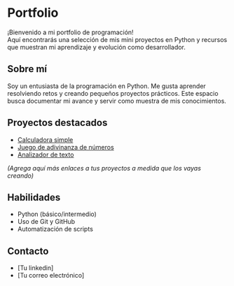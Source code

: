 # Portfolio

¡Bienvenido a mi portfolio de programación!  
Aquí encontrarás una selección de mis mini proyectos en Python y recursos que muestran mi aprendizaje y evolución como desarrollador.

## Sobre mí

Soy un entusiasta de la programación en Python. Me gusta aprender resolviendo retos y creando pequeños proyectos prácticos. Este espacio busca documentar mi avance y servir como muestra de mis conocimientos.

## Proyectos destacados

- [Calculadora simple](proyectos/calculadora/README.md)
- [Juego de adivinanza de números](proyectos/adivinanza/README.md)
- [Analizador de texto](proyectos/analizador_texto/README.md)

*(Agrega aquí más enlaces a tus proyectos a medida que los vayas creando)*

## Habilidades

- Python (básico/intermedio)
- Uso de Git y GitHub
- Automatización de scripts

## Contacto

- [Tu linkedin] 
- [Tu correo electrónico]
